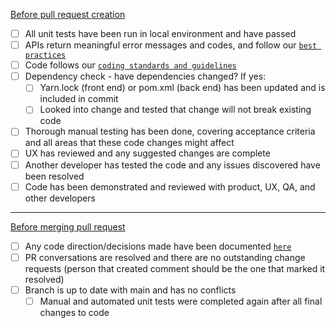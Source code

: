 <ins>Before pull request creation</ins>
- [ ] All unit tests have been run in local environment and have passed 
- [ ] APIs return meaningful error messages and codes, and follow our [`best practices`](https://confluence.isis.org/display/TechTeam/API+Strategy)
- [ ] Code follows our [`coding standards and guidelines`](https://confluence.isis.org/display/TechTeam/Coding+Standards+and+Guidelines)
- [ ] Dependency check - have dependencies changed?  If yes:
  - [ ] Yarn.lock (front end) or pom.xml (back end) has been updated and is included in commit 
  - [ ] Looked into change and tested that change will not break existing code 
- [ ] Thorough manual testing has been done, covering acceptance criteria and all areas that these code changes might affect 
- [ ] UX has reviewed and any suggested changes are complete 
- [ ] Another developer has tested the code and any issues discovered have been resolved
- [ ] Code has been demonstrated and reviewed with product, UX, QA, and other developers  

___

<ins>Before merging pull request</ins>
- [ ] Any code direction/decisions made have been documented [`here`](https://confluence.isis.org/display/TechTeam/Coding+Standards+and+Guidelines) 
- [ ] PR conversations are resolved and there are no outstanding change requests (person that created comment should be the one that marked it resolved) 
- [ ] Branch is up to date with main and has no conflicts 
  - [ ] Manual and automated unit tests were completed again after all final changes to code
